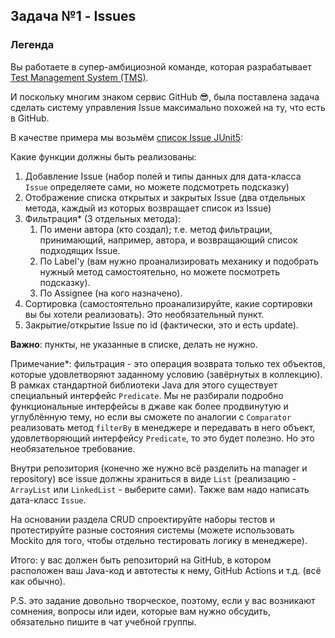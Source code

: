 ## Задача №1 - Issues

### Легенда

Вы работаете в супер-амбициозной команде, которая разрабатывает [Test Management System (TMS)](https://en.wikipedia.org/wiki/Test_management_tool).

И поскольку многим знаком сервис GitHub 😎, была поставлена задача сделать систему управления Issue максимально похожей на ту, что есть в GitHub.

В качестве примера мы возьмём [список Issue JUnit5](https://github.com/junit-team/junit5/issues):

Какие функции должны быть реализованы:
1. Добавление Issue (набор полей и типы данных для дата-класса `Issue` определяете сами, но можете подсмотреть подсказку)
1. Отображение списка открытых и закрытых Issue (два отдельных метода, каждый из которых возвращает список из Issue)
1. Фильтрация* (3 отдельных метода):
    1. По имени автора (кто создал); т.е. метод фильтрации, принимающий, например, автора, и возвращающий список подходящих Issue.
    1. По Label'у (вам нужно проанализировать механику и подобрать нужный метод самостоятельно, но можете посмотреть подсказку).
    1. По Assignee (на кого назначено).
1. Сортировка (самостоятельно проанализируйте, какие сортировки вы бы хотели реализовать). Это необязательный пункт.
1. Закрытие/открытие Issue по id (фактически, это и есть update).

**Важно**: пункты, не указанные в списке, делать не нужно.

Примечание*: фильтрация - это операция возврата только тех объектов, которые удовлетворяют заданному условию (завёрнутых в коллекцию). В рамках стандартной библиотеки Java для этого существует специальный интерфейс `Predicate`. Мы не разбирали подробно функциональные интерфейсы в джаве как более продвинутую и углублённую тему, но если вы сможете по аналогии с `Comparator` реализовать метод `filterBy` в менеджере и передавать в него объект, удовлетворяющий интерфейсу `Predicate`, то это будет полезно. Но это необязательное требование.

Внутри репозитория (конечно же нужно всё разделить на manager и repository) все issue должны храниться в виде `List` (реализацию - `ArrayList` или `LinkedList` - выберите сами). Также вам надо написать дата-класс `Issue`.

На основании раздела CRUD спроектируйте наборы тестов и протестируйте разные состояния системы (можете использовать Mockito для того, чтобы отдельно тестировать логику в менеджере).

Итого: у вас должен быть репозиторий на GitHub, в котором расположен ваш Java-код и автотесты к нему, GitHub Actions и т.д. (всё как обычно).

P.S. это задание довольно творческое, поэтому, если у вас возникают сомнения, вопросы или идеи, которые вам нужно обсудить, обязательно пишите в чат учебной группы.